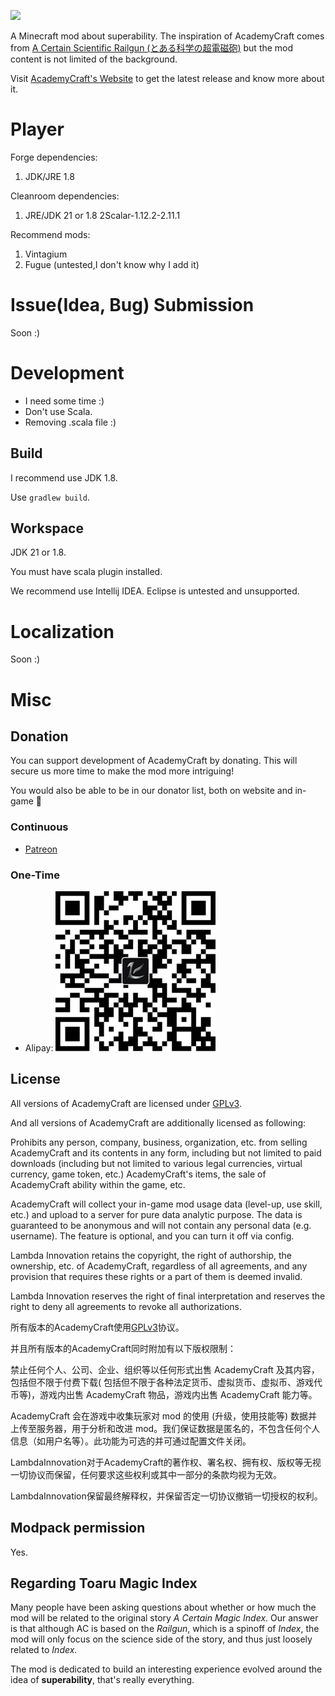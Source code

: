 ![](https://raw.githubusercontent.com/LambdaInnovation/AcademyCraft/master/blob/logo.png)

A Minecraft mod about superability. The inspiration of AcademyCraft comes
from [A Certain Scientific Railgun (とある科学の超電磁砲)](https://en.wikipedia.org/wiki/A_Certain_Scientific_Railgun)
but the mod content is not limited of the background.

Visit [AcademyCraft's Website](https://ac.li-dev.cn/) to get the latest release and know more about it.

Player
==========

Forge dependencies:
1. JDK/JRE 1.8

Cleanroom dependencies:
1. JRE/JDK 21 or 1.8
2Scalar-1.12.2-2.11.1

Recommend mods:
1. Vintagium
2. Fugue (untested,I don't know why I add it)

Issue(Idea, Bug) Submission
============

Soon :)

Development
===========

- I need some time :)
- Don't use Scala.
- Removing .scala file :)

## Build

I recommend use JDK 1.8.

Use `gradlew build`.

## Workspace

JDK 21 or 1.8.

You must have scala plugin installed.

We recommend use Intellij IDEA. Eclipse is untested and unsupported.

Localization
============

Soon :)

Misc
====

## Donation

You can support development of AcademyCraft by donating. This will secure us more time to make the mod more intriguing!

You would also be able to be in our donator list, both on website and in-game :beer:

### Continuous

* [Patreon][patreon]

### One-Time

* Alipay: ![](https://raw.githubusercontent.com/LambdaInnovation/AcademyCraft/master/blob/qr.jpg)

## License

All versions of AcademyCraft are licensed under [GPLv3](http://www.gnu.org/licenses/gpl.html).

And all versions of AcademyCraft are additionally licensed as following:

Prohibits any person, company, business, organization, etc. from selling AcademyCraft and its contents in any form,
including but not limited to paid downloads (including but not limited to various legal currencies, virtual currency,
game token, etc.) AcademyCraft's items, the sale of AcademyCraft ability within the game, etc.

AcademyCraft will collect your in-game mod usage data (level-up, use skill, etc.) and upload to a server for pure data
analytic purpose. The data is guaranteed to be anonymous and will not contain any personal data (e.g. username). The
feature is optional, and you can turn it off via config.

Lambda Innovation retains the copyright, the right of authorship, the ownership, etc. of AcademyCraft, regardless of all
agreements, and any provision that requires these rights or a part of them is deemed invalid.

Lambda Innovation reserves the right of final interpretation and reserves the right to deny all agreements to revoke all
authorizations.

所有版本的AcademyCraft使用[GPLv3](http://www.gnu.org/licenses/gpl.html)协议。

并且所有版本的AcademyCraft同时附加有以下版权限制：

禁止任何个人、公司、企业、组织等以任何形式出售 AcademyCraft 及其内容，包括但不限于付费下载(
包括但不限于各种法定货币、虚拟货币、虚拟币、游戏代币等)，游戏内出售 AcademyCraft 物品，游戏内出售 AcademyCraft 能力等。

AcademyCraft 会在游戏中收集玩家对 mod 的使用 (升级，使用技能等) 数据并上传至服务器，用于分析和改进
mod。我们保证数据是匿名的，不包含任何个人信息（如用户名等）。此功能为可选的并可通过配置文件关闭。

LambdaInnovation对于AcademyCraft的著作权、署名权、拥有权、版权等无视一切协议而保留，任何要求这些权利或其中一部分的条款均视为无效。

LambdaInnovation保留最终解释权，并保留否定一切协议撤销一切授权的权利。

## Modpack permission

Yes.

## Regarding Toaru Magic Index

Many people have been asking questions about whether or how much the mod will be related to
the original story _A Certain Magic Index_. Our answer is that although AC is based on the
_Railgun_, which is a spinoff of _Index_, the mod will only focus on the science side of
the story, and thus just loosely related to _Index_.

The mod is dedicated to build an interesting experience evolved around the idea of **superability**,
that's really everything.

[langdir]: src/main/resources/assets/academy/lang

[tutdir]: src/main/resources/assets/academy/tutorials

[lambdalib2]: https://github.com/LambdaInnovation/LambdaLib2

[patreon]: https://www.patreon.com/WeAthFolD